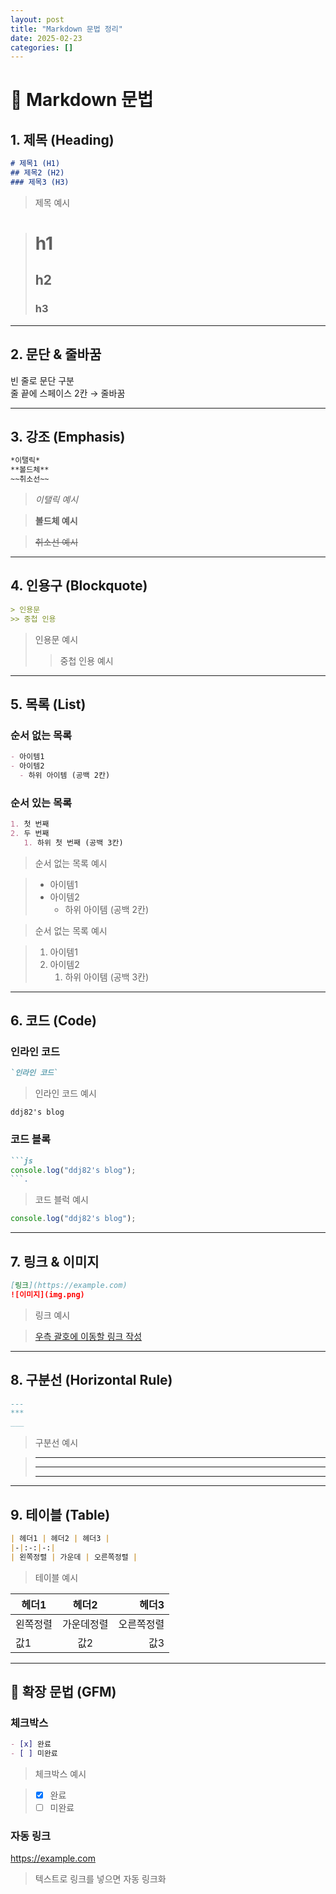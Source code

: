```yaml
---
layout: post
title: "Markdown 문법 정리"
date: 2025-02-23
categories: []
---
```


# 📑 Markdown 문법

## 1. 제목 (Heading)
```md
# 제목1 (H1)
## 제목2 (H2)
### 제목3 (H3)
```
> 제목 예시

> # h1
> ## h2
> ### h3

---

## 2. 문단 & 줄바꿈
빈 줄로 문단 구분  
줄 끝에 스페이스 2칸 → 줄바꿈

---

## 3. 강조 (Emphasis)
```md
*이탤릭*  
**볼드체**  
~~취소선~~
```
> *이탤릭 예시*

> **볼드체 예시**

> ~~취소선 예시~~

---

## 4. 인용구 (Blockquote)
```md
> 인용문
>> 중첩 인용
```
> 인용문 예시
>> 중첩 인용 예시

---

## 5. 목록 (List)
### 순서 없는 목록
```md
- 아이템1
- 아이템2
  - 하위 아이템 (공백 2칸)
```
### 순서 있는 목록
```md
1. 첫 번째
2. 두 번째
   1. 하위 첫 번째 (공백 3칸)
```
> 순서 없는 목록 예시

> - 아이템1
> - 아이템2
>   - 하위 아이템 (공백 2칸)

> 순서 없는 목록 예시
 
> 1. 아이템1
> 2. 아이템2
>    1. 하위 아이템 (공백 3칸)

---

## 6. 코드 (Code)
### 인라인 코드
```md
`인라인 코드`
```
> 인라인 코드 예시

`ddj82's blog`

### 코드 블록
```md
```js
console.log("ddj82's blog");
```.
```
> 코드 블럭 예시

```js
console.log("ddj82's blog");
```

---

## 7. 링크 & 이미지
```md
[링크](https://example.com)
![이미지](img.png)
```
> 링크 예시

> [우측 괄호에 이동할 링크 작성](https://example.com)

---

## 8. 구분선 (Horizontal Rule)
```md
---
***
___
```
> 구분선 예시

> ---  
> ***  
> ___

---

## 9. 테이블 (Table)
```md
| 헤더1 | 헤더2 | 헤더3 |
|-|:-:|-:|
| 왼쪽정렬 | 가운데 | 오른쪽정렬 |
```
> 테이블 예시

| 헤더1 | 헤더2 | 헤더3 |
|-------|:------:|------:|
| 왼쪽정렬 | 가운데정렬 | 오른쪽정렬 |
| 값1    | 값2       | 값3        |

---

## 🔧 확장 문법 (GFM)
### 체크박스
```md
- [x] 완료
- [ ] 미완료
```
> 체크박스 예시

> - [x] 완료
> - [ ] 미완료

### 자동 링크
https://example.com
> 텍스트로 링크를 넣으면 자동 링크화

